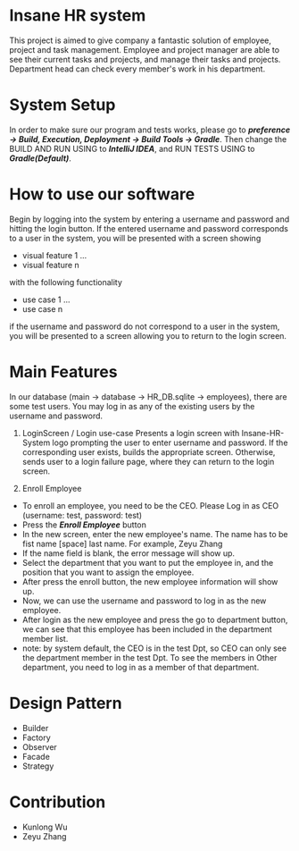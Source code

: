 # Insane HR system

This project is aimed to give company a fantastic solution of employee, project and task management. Employee and project manager are able to see their current tasks and projects, and manage their tasks and projects. Department head can check every member's work in his department. 

# System Setup

In order to make sure our program and tests works, please go to ***preference -> Build, Execution, Deployment -> Build Tools -> Gradle***.
Then change the BUILD AND RUN USING to ***IntelliJ IDEA***, and RUN TESTS USING to ***Gradle(Default)***.


# How to use our software

Begin by logging into the system by entering a username and password and hitting the login button.
If the entered username and password corresponds to a user in the system, 
you will be presented with a screen showing

- visual feature 1
...
- visual feature n

with the following functionality

- use case 1
...
- use case n

if the username and password do not correspond to a user in the system, 
you will be presented to a screen allowing you to return to the login screen.


# Main Features

In our database (main -> database -> HR_DB.sqlite -> employees), there are some test users. You may log in as any of the existing users by the username and password. 

1.  LoginScreen / Login use-case
  Presents a login screen with Insane-HR-System logo prompting the user to enter username and password.
  If the corresponding user exists, builds the appropriate screen.
  Otherwise, sends user to a login failure page, where they can return to the login screen.

2. Enroll Employee
  - To enroll an employee, you need to be the CEO. Please Log in as CEO (username: test, password: test)
  - Press the ***Enroll Employee*** button
  - In the new screen, enter the new employee's name. The name has to be fist name [space] last name. For example, Zeyu Zhang
  - If the name field is blank, the error message will show up.
  - Select the department that you want to put the employee in, and the position that you want to assign the employee.
  - After press the enroll button, the new employee information will show up.
  - Now, we can use the username and password to log in as the new employee.
  - After login as the new employee and press the go to department button, we can see that this employee has been included in the department member list.
  - note: by system default, the CEO is in the test Dpt, so CEO can only see the department member in the test Dpt. To see the members in Other department, you need to log in as a member of that department. 


# Design Pattern

-  Builder
-  Factory
-  Observer
-  Facade
-  Strategy

# Contribution

-  Kunlong Wu
-  Zeyu Zhang


